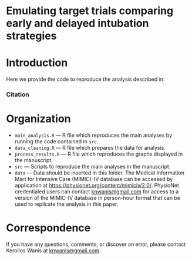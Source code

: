 # Emulating target trials comparing early and delayed intubation strategies

# Introduction
Here we provide the code to reproduce the analysis described in: 

### Citation

> 

# Organization
- `main_analysis.R` — R file which reproduces the main analyses by running the code contained in `src`.
- `data_cleaning.R` — R file which prepares the data for analysis.
- `process_results.R` — R file which reproduces the graphs displayed in the manuscript.
- `src`  — Scripts to reproduce the main analyses in the manuscript.
- `data`  — Data should be inserted in this folder. The Medical Information Mart for Intensive Care (MIMIC)-IV database can be accessed by application at https://physionet.org/content/mimiciv/2.0/. PhysioNet credentialed users can contact knwanis@gmail.com for access to a version of the MIMIC-IV database in person-hour format that can be used to replicate the analysis in this paper. 

# Correspondence
If you have any questions, comments, or discover an error, please contact Kerollos Wanis at knwanis@gmail.com.
